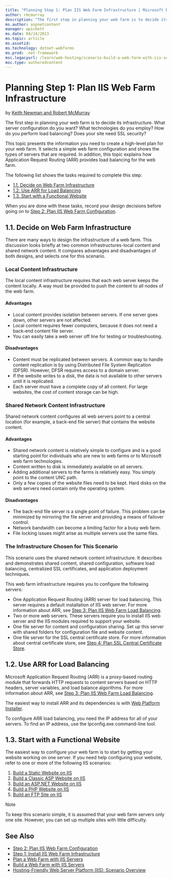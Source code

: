 ```yaml
---
title: "Planning Step 1: Plan IIS Web Farm Infrastructure | Microsoft Docs"
author: rmcmurray
description: "The first step in planning your web farm is to decide its infrastructure. What server configuration do you want? What technologies do you employ? How do you..."
ms.author: aspnetcontent
manager: wpickett
ms.date: 04/14/2013
ms.topic: article
ms.assetid: 
ms.technology: dotnet-webforms
ms.prod: .net-framework
msc.legacyurl: /learn/web-hosting/scenario-build-a-web-farm-with-iis-servers/planning-step-1-plan-iis-web-farm-infrastructure
msc.type: authoredcontent
---
```

Planning Step 1: Plan IIS Web Farm Infrastructure
====================
by [Keith Newman and Robert McMurray](https://github.com/rmcmurray)

The first step in planning your web farm is to decide its infrastructure. What server configuration do you want? What technologies do you employ? How do you perform load balancing? Does your site need SSL security?

This topic presents the information you need to create a high-level plan for your web farm. It selects a simple web farm configuration and shows the types of servers that are required. In addition, this topic explains how Application Request Routing (ARR) provides load balancing for the web farm.

The following list shows the tasks required to complete this step:

- [1.1. Decide on Web Farm Infrastructure](#11)
- [1.2. Use ARR for Load Balancing](#12)
- [1.3. Start with a Functional Website](#13)

When you are done with these tasks, record your design decisions before going on to [Step 2: Plan IIS Web Farm Configuration](planning-step-2-plan-iis-web-farm-configuration.md).

<a id="11"></a>
## 1.1. Decide on Web Farm Infrastructure

There are many ways to design the infrastructure of a web farm. This discussion looks briefly at two common infrastructures-local content and shared network content. It compares advantages and disadvantages of both designs, and selects one for this scenario.

### Local Content Infrastructure

The local content infrastructure requires that each web server keeps the content locally. A way must be provided to push the content to all nodes of the web farm.

#### Advantages

- Local content provides isolation between servers. If one server goes down, other servers are not affected.
- Local content requires fewer computers, because it does not need a back-end content file server.
- You can easily take a web server off line for testing or troubleshooting.

#### Disadvantages

- Content must be replicated between servers. A common way to handle content replication is by using Distributed File System Replication (DFSR). However, DFSR requires access to a domain server.
- If the website writes to a disk, the data is not available to other servers until it is replicated.
- Each server must have a complete copy of all content. For large websites, the cost of content storage can be high.

### Shared Network Content Infrastructure

Shared network content configures all web servers point to a central location (for example, a back-end file server) that contains the website content.

#### Advantages

- Shared network content is relatively simple to configure and is a good starting point for individuals who are new to web farms or to Microsoft web farm technologies.
- Content written to disk is immediately available on all servers.
- Adding additional servers to the farms is relatively easy. You simply point to the content UNC path.
- Only a few copies of the website files need to be kept. Hard disks on the web servers need contain only the operating system.

#### Disadvantages

- The back-end file server is a single point of failure. This problem can be minimized by mirroring the file server and providing a means of failover control.
- Network bandwidth can become a limiting factor for a busy web farm.
- File locking issues might arise as multiple servers use the same files.

### The Infrastructure Chosen for This Scenario

This scenario uses the shared network content infrastructure. It describes and demonstrates shared content, shared configuration, software load balancing, centralized SSL certificates, and application deployment techniques.

This web farm infrastructure requires you to configure the following servers:

- One Application Request Routing (ARR) server for load balancing. This server requires a default installation of IIS web server. For more information about ARR, see [Step 3: Plan IIS Web Farm Load Balancing](planning-step-3-plan-iis-web-farm-load-balancing.md).
- Two or more web servers. These servers require you to install IIS web server and the IIS modules required to support your website.
- One file server for content and configuration sharing. Set up this server with shared folders for configuration file and website content.
- One file server for the SSL central certificate store. For more information about central certificate store, see [Step 4: Plan SSL Central Certificate Store](planning-step-4-plan-ssl-central-certificate-store.md).

<a id="12"></a>
## 1.2. Use ARR for Load Balancing

Microsoft Application Request Routing (ARR) is a proxy-based routing module that forwards HTTP requests to content servers based on HTTP headers, server variables, and load balance algorithms. For more information about ARR, see [Step 3: Plan IIS Web Farm Load Balancing](planning-step-3-plan-iis-web-farm-load-balancing.md).

The easiest way to install ARR and its dependencies is with [Web Platform Installer](https://www.microsoft.com/web/downloads/platform.aspx).

To configure ARR load balancing, you need the IP address for all of your servers. To find an IP address, use the Ipconfig.exe command-line tool.

<a id="13"></a>
## 1.3. Start with a Functional Website

The easiest way to configure your web farm is to start by getting your website working on one server. If you need help configuring your website, refer to one or more of the following IIS scenarios:

1. [Build a Static Website on IIS](../../manage/creating-websites/scenario-build-a-static-website-on-iis.md)
2. [Build a Classic ASP Website on IIS](../../application-frameworks/running-classic-asp-applications-on-iis-7-and-iis-8/scenario-build-a-classic-asp-website-on-iis.md)
3. [Build an ASP.NET Website on IIS](../../application-frameworks/scenario-build-an-aspnet-website-on-iis/overview-build-an-asp-net-website-on-iis.md)
4. [Build a PHP Website on IIS](../../application-frameworks/scenario-build-a-php-website-on-iis/overview-build-a-php-website-on-iis.md)
5. [Build an FTP Site on IIS](../../publish/using-the-ftp-service/scenario-build-an-ftp-site-on-iis.md)

> [!NOTE]
> To keep this scenario simple, it is assumed that your web farm servers only one site. However, you can set up multiple sites with little difficulty.

## See Also

- [Step 2: Plan IIS Web Farm Configuration](planning-step-2-plan-iis-web-farm-configuration.md)
- [Step 1: Install IIS Web Farm Infrastructure](configuring-step-1-install-iis-web-farm-infrastructure.md)
- [Plan a Web Farm with IIS Servers](plan-a-web-farm-with-iis-servers.md)
- [Build a Web Farm with IIS Servers](overview-build-a-web-farm-with-iis-servers.md)
- [Hosting-Friendly Web Server Platform (IIS): Scenario Overview](../../get-started/introduction-to-iis/hosting-friendly-web-server-platform-iis-scenario-overview.md)